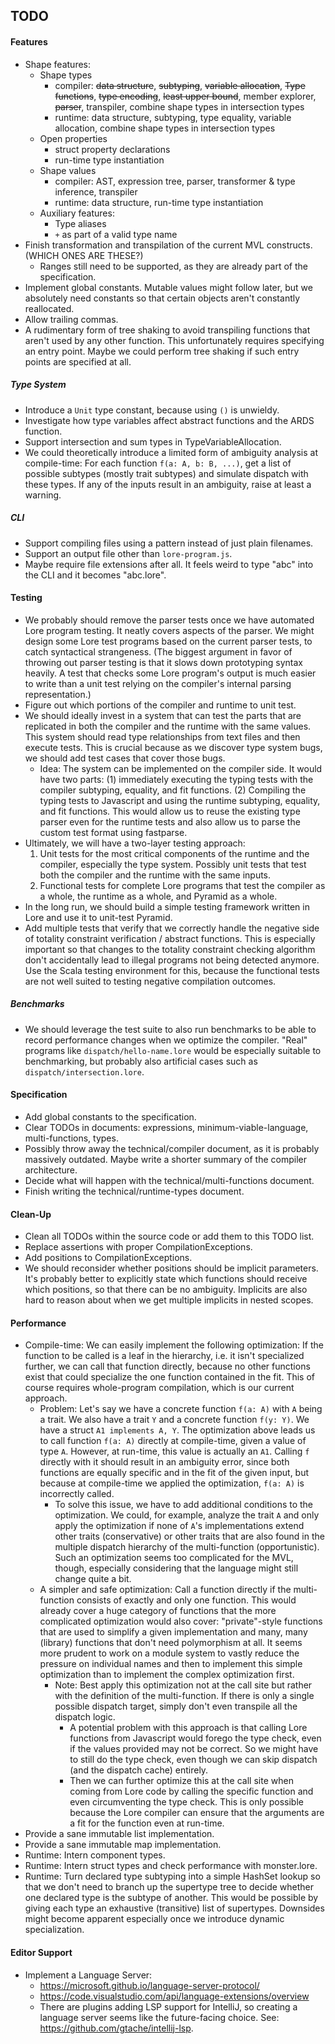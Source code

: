 ## TODO

#### Features

- Shape features:
  - Shape types
    - compiler: ~~data structure~~, ~~subtyping~~, ~~variable allocation~~, ~~Type functions~~, ~~type encoding~~, ~~least upper bound~~, member explorer, ~~parser~~, transpiler, combine shape types in intersection types
    - runtime: data structure, subtyping, type equality, variable allocation, combine shape types in intersection types
  - Open properties
    - struct property declarations
    - run-time type instantiation
  - Shape values
    - compiler: AST, expression tree, parser, transformer & type inference, transpiler
    - runtime: data structure, run-time type instantiation
  - Auxiliary features:
    - Type aliases
    - `+` as part of a valid type name
- Finish transformation and transpilation of the current MVL constructs. (WHICH ONES ARE THESE?)
  - Ranges still need to be supported, as they are already part of the specification.
- Implement global constants. Mutable values might follow later, but we absolutely need constants so that certain objects aren't constantly reallocated.
- Allow trailing commas.
- A rudimentary form of tree shaking to avoid transpiling functions that aren't used by any other function. This unfortunately requires specifying an entry point. Maybe we could perform tree shaking if such entry points are specified at all.

##### Type System

- Introduce a `Unit` type constant, because using `()` is unwieldy.
- Investigate how type variables affect abstract functions and the ARDS function.
- Support intersection and sum types in TypeVariableAllocation.
- We could theoretically introduce a limited form of ambiguity analysis at compile-time: For each function `f(a: A, b: B, ...)`, get a list of possible subtypes (mostly trait subtypes) and simulate dispatch with these types. If any of the inputs result in an ambiguity, raise at least a warning.    

##### CLI

- Support compiling files using a pattern instead of just plain filenames.
- Support an output file other than `lore-program.js`.
- Maybe require file extensions after all. It feels weird to type "abc" into the CLI and it becomes "abc.lore".


#### Testing

- We probably should remove the parser tests once we have automated Lore program testing. It neatly covers aspects of the parser. We might design some Lore test programs based on the current parser tests, to catch syntactical strangeness. (The biggest argument in favor of throwing out parser testing is that it slows down prototyping syntax heavily. A test that checks some Lore program's output is much easier to write than a unit test relying on the compiler's internal parsing representation.)
- Figure out which portions of the compiler and runtime to unit test.
- We should ideally invest in a system that can test the parts that are replicated in both the compiler and the runtime with the same values. This system should read type relationships from text files and then execute tests. This is crucial because as we discover type system bugs, we should add test cases that cover those bugs. 
  - Idea: The system can be implemented on the compiler side. It would have two parts: (1) immediately executing the typing tests with the compiler subtyping, equality, and fit functions. (2) Compiling the typing tests to Javascript and using the runtime subtyping, equality, and fit functions. This would allow us to reuse the existing type parser even for the runtime tests and also allow us to parse the custom test format using fastparse. 
- Ultimately, we will have a two-layer testing approach:
    1. Unit tests for the most critical components of the runtime and the compiler, especially the type system. Possibly unit tests that test both the compiler and the runtime with the same inputs.
    2. Functional tests for complete Lore programs that test the compiler as a whole, the runtime as a whole, and Pyramid as a whole.
- In the long run, we should build a simple testing framework written in Lore and use it to unit-test Pyramid.
- Add multiple tests that verify that we correctly handle the negative side of totality constraint verification / abstract functions. This is especially important so that changes to the totality constraint checking algorithm don't accidentally lead to illegal programs not being detected anymore. Use the Scala testing environment for this, because the functional tests are not well suited to testing negative compilation outcomes.

##### Benchmarks

- We should leverage the test suite to also run benchmarks to be able to record performance changes when we optimize the compiler. "Real" programs like `dispatch/hello-name.lore` would be especially suitable to benchmarking, but probably also artificial cases such as `dispatch/intersection.lore`.


#### Specification

- Add global constants to the specification.
- Clear TODOs in documents: expressions, minimum-viable-language, multi-functions, types.
- Possibly throw away the technical/compiler document, as it is probably massively outdated. Maybe write a shorter summary of the compiler architecture.
- Decide what will happen with the technical/multi-functions document.
- Finish writing the technical/runtime-types document.


#### Clean-Up

- Clean all TODOs within the source code or add them to this TODO list.
- Replace assertions with proper CompilationExceptions. 
- Add positions to CompilationExceptions.
- We should reconsider whether positions should be implicit parameters. It's probably better to explicitly state which functions should receive which positions, so that there can be no ambiguity. Implicits are also hard to reason about when we get multiple implicits in nested scopes.


#### Performance

- Compile-time: We can easily implement the following optimization: If the function to be called is a leaf in the hierarchy, i.e. it isn't specialized further, we can call that function directly, because no other functions exist that could specialize the one function contained in the fit. This of course requires whole-program compilation, which is our current approach.
  - Problem: Let's say we have a concrete function `f(a: A)` with `A` being a trait. We also have a trait `Y` and a concrete function `f(y: Y)`. We have a struct `A1 implements A, Y`. The optimization above leads us to call function `f(a: A)` directly at compile-time, given a value of type `A`. However, at run-time, this value is actually an `A1`. Calling `f` directly with it should result in an ambiguity error, since both functions are equally specific and in the fit of the given input, but because at compile-time we applied the optimization, `f(a: A)` is incorrectly called.
    - To solve this issue, we have to add additional conditions to the optimization. We could, for example, analyze the trait `A` and only apply the optimization if none of `A`'s implementations extend other traits (conservative) or other traits that are also found in the multiple dispatch hierarchy of the multi-function (opportunistic). Such an optimization seems too complicated for the MVL, though, especially considering that the language might still change quite a bit. 
  - A simpler and safe optimization: Call a function directly if the multi-function consists of exactly and only one function. This would already cover a huge category of functions that the more complicated optimization would also cover: "private"-style functions that are used to simplify a given implementation and many, many (library) functions that don't need polymorphism at all. It seems more prudent to work on a module system to vastly reduce the pressure on individual names and then to implement this simple optimization than to implement the complex optimization first.
    - Note: Best apply this optimization not at the call site but rather with the definition of the multi-function. If there is only a single possible dispatch target, simply don't even transpile all the dispatch logic.
      - A potential problem with this approach is that calling Lore functions from Javascript would forego the type check, even if the values provided may not be correct. So we might have to still do the type check, even though we can skip dispatch (and the dispatch cache) entirely.
      - Then we can further optimize this at the call site when coming from Lore code by calling the specific function and even circumventing the type check. This is only possible because the Lore compiler can ensure that the arguments are a fit for the function even at run-time.
- Provide a sane immutable list implementation.
- Provide a sane immutable map implementation.
- Runtime: Intern component types.
- Runtime: Intern struct types and check performance with monster.lore.
- Runtime: Turn declared type subtyping into a simple HashSet lookup so that we don't need to branch up the supertype tree to decide whether one declared type is the subtype of another. This would be possible by giving each type an exhaustive (transitive) list of supertypes. Downsides might become apparent especially once we introduce dynamic specialization. 


#### Editor Support

- Implement a Language Server:
  - https://microsoft.github.io/language-server-protocol/
  - https://code.visualstudio.com/api/language-extensions/overview
  - There are plugins adding LSP support for IntelliJ, so creating a language server seems like the future-facing choice. See: https://github.com/gtache/intellij-lsp.
